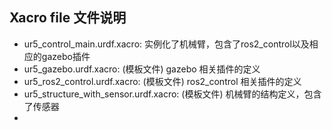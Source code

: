 ## Xacro file 文件说明

- ur5_control_main.urdf.xacro: 实例化了机械臂，包含了ros2_control以及相应的gazebo插件
- ur5_gazebo.urdf.xacro: (模板文件) gazebo 相关插件的定义
- ur5_ros2_control.urdf.xacro: (模板文件) ros2_control 相关插件的定义
- ur5_structure_with_sensor.urdf.xacro: (模板文件) 机械臂的结构定义，包含了传感器
- 
